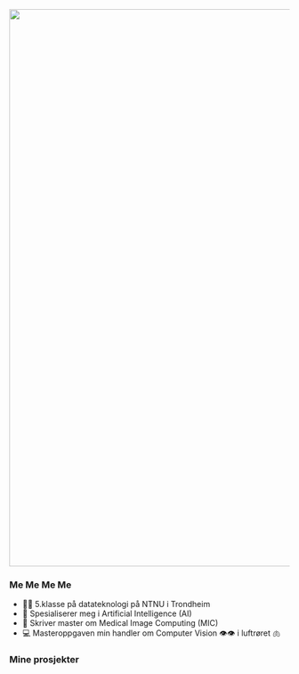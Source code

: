 <div id="header" align="left">
  <img src="https://64.media.tumblr.com/e53b51d2c3f445417c5fa171eda6fe3d/e702551baff09587-71/s500x750/f988218fe379d24affc836ed2f19eeaf1c8c8075.gif" hight="10" width="1000"/>
</div>

### Me Me Me Me

- 👩‍🎓 5.klasse på datateknologi på NTNU i Trondheim
- 🧠 Spesialiserer meg i Artificial Intelligence (AI)
- 🩻 Skriver master om Medical Image Computing (MIC)
- 💻 Masteroppgaven min handler om Computer Vision 👁️👁️ i luftrøret 🫁

### Mine prosjekter

